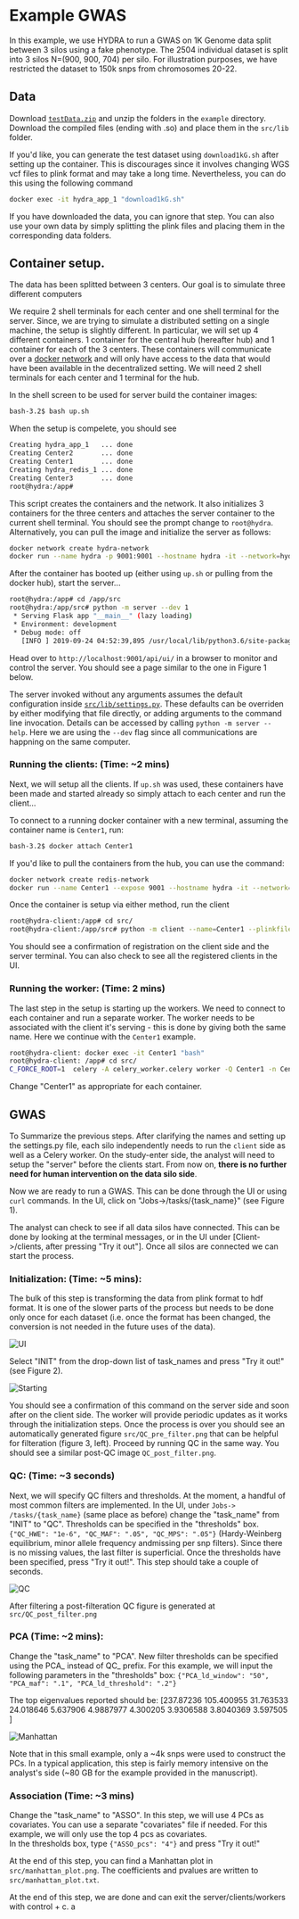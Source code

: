 # Example GWAS 

In this example, we use HYDRA to run a GWAS on 1K Genome data split between 3 silos using a fake phenotype. The 2504 individual dataset is split into 3 silos N=(900, 900, 704) per silo. For illustration purposes, we have restricted the dataset to 150k snps from chromosomes 20-22.

## Data

Download [`testData.zip`](https://console.cloud.google.com/storage/browser/hydra-example-data) and unzip the folders in the `example` directory. Download the compiled files (ending with .so) and place them in the `src/lib` folder.

If you'd like, you can generate the test dataset using `download1kG.sh` after setting up the container. This is discourages since it involves changing WGS vcf files to plink format and may take a long time. Nevertheless, you can do this using the following command

```bash 
docker exec -it hydra_app_1 "download1kG.sh"
```
If you have downloaded the data, you can ignore that step. You can also use your own data by simply splitting the plink files and placing them in the corresponding data folders.

## Container setup. 

The data has been splitted between 3 centers. Our goal is to simulate three different computers 

We require 2 shell terminals for each center and one shell terminal for the server. Since, we are trying to simulate a distributed setting on a single machine, the setup is slightly different. In particular, we will set up 4 different containers. 1 container for the central hub (hereafter hub) and 1 container for each of the 3 centers. These containers will communicate over a [docker network](https://docs.docker.com/v17.09/engine/userguide/networking/#an-overlay-network-without-swarm-mode) and will only have access to the data that would have been available in the decentralized setting. We will need 2 shell terminals for each center and 1 terminal for the hub.

In the shell screen to be used for server build the container images: 

```bash
bash-3.2$ bash up.sh
```

When the setup is compelete, you should see  
```bash
Creating hydra_app_1   ... done  
Creating Center2       ... done 
Creating Center1       ... done
Creating hydra_redis_1 ... done
Creating Center3       ... done 
root@hydra:/app#
```

This script creates the containers and the network. It also initializes 3 containers for the three centers and attaches the server container to the current shell terminal. You should see the prompt change to `root@hydra`. Alternatively, you can pull the image and initialize the server as follows:

```bash
docker network create hydra-network
docker run --name hydra -p 9001:9001 --hostname hydra -it --network=hydra-network --network-alias=hydra_network --rm apoursh/hydra:0.1 bash 
```

After the container has booted up (either using `up.sh` or pulling from the docker hub), start the server...

```bash 
root@hydra:/app# cd /app/src
root@hydra:/app/src# python -m server --dev 1
 * Serving Flask app "__main__" (lazy loading)
 * Environment: development
 * Debug mode: off
   [INFO ] 2019-09-24 04:52:39,895 /usr/local/lib/python3.6/site-packages/werkzeug/_internal.py                     :: 122 =>  * Running on http://0.0.0.0:9001/ (Press CTRL+C to quit)
```
Head over to `http://localhost:9001/api/ui/` in a browser to monitor and control the server. You should see a page similar to the one in Figure 1 below. 

The server invoked without any arguments assumes the default configuration inside [`src/lib/settings.py`](src/lib/settings.py). These defaults can be overriden by either modifying that file directly, or adding arguments to the command line invocation. Details can be accessed by calling `python -m server --help`. Here we are using the `--dev` flag since all communications are happning on the same computer. 



### Running the clients: (Time: ~2 mins)
 
Next, we will setup all the clients. If `up.sh` was used, these containers have been made and started already so simply attach to each center and run the client...

To connect to a running docker container with a new terminal, assuming the container name is `Center1`, run:  

```bash
bash-3.2$ docker attach Center1
```

If you'd like to pull the containers from the hub, you can use the command: 

```bash
docker network create redis-network
docker run --name Center1 --expose 9001 --hostname hydra -it --network=hydra-network --network-alias=hydra_network --rm  apoursh/hydra:0.1 bash
```

Once the container is setup via either method, run the client

```bash
root@hydra-client:/app# cd src/
root@hydra-client:/app/src# python -m client --name=Center1 --plinkfile=/app/data/dset1  --dev 1
```

You should see a confirmation of registration on the client side and the server terminal. You can also check to see all the registered clients in the UI. 

### Running the worker: (Time: 2 mins)

The last step in the setup is starting up the workers. We need to connect to each container and run a separate worker. 
The worker needs to be associated with the client it's serving - this is done by giving both the same name.  Here we continue with the `Center1` example.   

```bash
root@hydra-client: docker exec -it Center1 "bash"
root@hydra-client: /app# cd src/
C_FORCE_ROOT=1  celery -A celery_worker.celery worker -Q Center1 -n Center1 --concurrency=1
```

Change "Center1" as appropriate for each container. 


## GWAS

To Summarize the previous steps. After clarifying the names and setting up the settings.py file, each silo independently needs to run the `client` side as well as a Celery worker. On the study-enter side, the analyst will need to setup the "server" before the clients start. From now on, **there is no further need for human intervention on the data silo side**.

Now we are ready to run a GWAS. This can be done through the UI or using `curl` commands. In the UI, click on "Jobs->/tasks/{task_name}" (see Figure 1).

The analyst can check to see if all data silos have connected. This can be done by looking at the terminal messages, or in the UI under [Client->/clients, after pressing "Try it out"]. Once all silos are connected we can start the process.

### Initialization: (Time: ~5 mins): 

The bulk of this step is transforming the data from plink format to hdf format. It is one of the slower parts of the process but needs to be done only once for each dataset (i.e. once the format has been changed, the conversion is not needed in the future uses of the data). 

![UI](https://github.com/apoursh/HYDRA/blob/master/example/figures/Starter_image.png)

Select "INIT" from the drop-down list of task_names and press "Try it out!" (see Figure 2).

![Starting](https://github.com/apoursh/HYDRA/blob/master/example/figures/Tasks.png)

You should see a confirmation of this command on the server side and soon after on the client side. The worker will provide periodic updates as it works through the initialization steps. Once the process is over you should see an automatically generated figure `src/QC_pre_filter.png` that can be helpful for filteration (figure 3, left). Proceed by running QC in the same way. You should see a similar post-QC image `QC_post_filter.png`.

### QC: (Time: ~3 seconds)

Next, we will specify QC filters and thresholds. At the moment, a handful of most common filters are implemented. In the UI, under `Jobs-> /tasks/{task_name}` (same place as before) change the "task_name" from "INIT" to "QC". Thresholds can be specified in the "thresholds" box. `{"QC_HWE": "1e-6", "QC_MAF": ".05", "QC_MPS": ".05"}` (Hardy-Weinberg equilibrium, minor allele frequency andmissing per snp filters). Since there is no missing values, the last filter is superficial. Once the thresholds have been specified, press "Try it out!". This step should take a couple of seconds. 

![QC](https://github.com/apoursh/HYDRA/blob/master/example/figures/QC.png)

After filtering a post-filteration QC figure is generated at `src/QC_post_filter.png`

### PCA (Time: ~2 mins): 

Change the "task_name" to "PCA". New filter thresholds can be specified using the PCA_ instead of QC_ prefix. For this example, we will input the following parameters in the "thresholds" box: `{"PCA_ld_window": "50",  "PCA_maf": ".1", "PCA_ld_threshold": ".2"}`  

The top eigenvalues reported should be: [237.87236   105.400955   31.763533   24.018646    5.637906    4.9887977   4.300205    3.9306588   3.8040369   3.597505 ]

![Manhattan](https://github.com/apoursh/HYDRA/blob/master/example/figures/manhattan_plot.png)

Note that in this small example, only a ~4k snps were used to construct the PCs. In a typical application, this step is fairly memory intensive on the analyst's side (~80 GB for the example provided in the manuscript).

### Association (Time: ~3 mins)

Change the "task_name" to "ASSO". In this step, we will use 4 PCs as covariates. You can use a separate "covariates" file if needed. For this example, we will only use the top 4 pcs as covariates.  
In the thresholds box, type `{"ASSO_pcs": "4"}` and press  "Try it out!"

At the end of this step, you can find a Manhattan plot in `src/manhattan_plot.png`. The coefficients and pvalues are written to `src/manhattan_plot.txt`. 

At the end of this step, we are done and can exit the server/clients/workers with control + c. a
